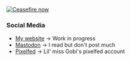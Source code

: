 [![Ceasefire now](https://img.shields.io/badge/%F0%9F%87%B5%F0%9F%87%B8_Gaza_Crisis_Appeal-Oxfam_International-000000?labelColor=gray&color=D83838)](https://www.oxfam.org/en/what-we-do/emergencies/crisis-gaza)


### Social Media
- [My website](https://lowsound.dev) -> Work in progress
- [Mastodon](https://mastodon.sdf.org/@pxplowsound) -> I read but don't post much
- [Pixelfed](https://pet.tax/gobi_ni) -> Lil' miss Gobi's pixelfed account
